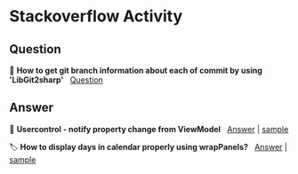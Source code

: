 # Stackoverflow Activity

## Question
🔖 **How to get git branch information about each of commit by using 'LibGit2sharp'** &nbsp; [Question](https://stackoverflow.com/questions/66314728/how-to-get-git-branch-information-about-each-of-commit-by-using-libgit2sharp) 

## Answer
🔖 **Usercontrol - notify property change from ViewModel**  &nbsp;
[Answer](https://stackoverflow.com/questions/65673901/usercontrol-notify-property-change-from-viewmodel/65676499#65676499) | 
[sample](https://github.com/devncore/stackoverflow-sample/tree/main/src/answers/dependency-border-animation)

🏷️ **How to display days in calendar properly using wrapPanels?** &nbsp;
[Answer](https://stackoverflow.com/questions/65567646/how-to-display-days-in-calendar-properly-using-wrappanels/65589275#65589275) |
[sample](https://github.com/devncore/stackoverflow-sample/tree/main/src/answers/custom-calendar-app)
